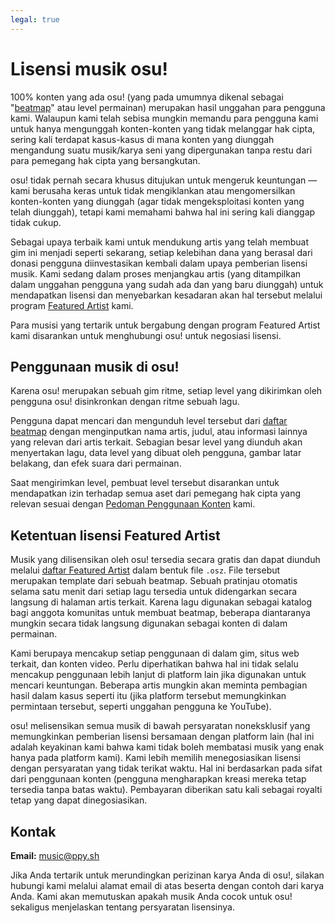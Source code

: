 ```yaml
---
legal: true
---
```


# Lisensi musik osu!

100% konten yang ada osu! (yang pada umumnya dikenal sebagai "[beatmap](/wiki/Beatmap)" atau level permainan) merupakan hasil unggahan para pengguna kami. Walaupun kami telah sebisa mungkin memandu para pengguna kami untuk hanya mengunggah konten-konten yang tidak melanggar hak cipta, sering kali terdapat kasus-kasus di mana konten yang diunggah mengandung suatu musik/karya seni yang dipergunakan tanpa restu dari para pemegang hak cipta yang bersangkutan.

osu! tidak pernah secara khusus ditujukan untuk mengeruk keuntungan — kami berusaha keras untuk tidak mengiklankan atau mengomersilkan konten-konten yang diunggah (agar tidak mengeksploitasi konten yang telah diunggah), tetapi kami memahami bahwa hal ini sering kali dianggap tidak cukup.

Sebagai upaya terbaik kami untuk mendukung artis yang telah membuat gim ini menjadi seperti sekarang, setiap kelebihan dana yang berasal dari donasi pengguna diinvestasikan kembali dalam upaya pemberian lisensi musik. Kami sedang dalam proses menjangkau artis (yang ditampilkan dalam unggahan pengguna yang sudah ada dan yang baru diunggah) untuk mendapatkan lisensi dan menyebarkan kesadaran akan hal tersebut melalui program [Featured Artist](/wiki/Featured_Artists) kami.

Para musisi yang tertarik untuk bergabung dengan program Featured Artist kami disarankan untuk menghubungi osu! untuk negosiasi lisensi.

## Penggunaan musik di osu!

Karena osu! merupakan sebuah gim ritme, setiap level yang dikirimkan oleh pengguna osu! disinkronkan dengan ritme sebuah lagu.

Pengguna dapat mencari dan mengunduh level tersebut dari [daftar beatmap](https://osu.ppy.sh/beatmapsets) dengan menginputkan nama artis, judul, atau informasi lainnya yang relevan dari artis terkait. Sebagian besar level yang diunduh akan menyertakan lagu, data level yang dibuat oleh pengguna, gambar latar belakang, dan efek suara dari permainan.

Saat mengirimkan level, pembuat level tersebut disarankan untuk mendapatkan izin terhadap semua aset dari pemegang hak cipta yang relevan sesuai dengan [Pedoman Penggunaan Konten](/wiki/Rules/Content_Usage_Guidelines) kami.

## Ketentuan lisensi Featured Artist

Musik yang dilisensikan oleh osu! tersedia secara gratis dan dapat diunduh melalui [daftar Featured Artist](https://osu.ppy.sh/beatmaps/artists) dalam bentuk file `.osz`. File tersebut merupakan template dari sebuah beatmap. Sebuah pratinjau otomatis selama satu menit dari setiap lagu tersedia untuk didengarkan secara langsung di halaman artis terkait. Karena lagu digunakan sebagai katalog bagi anggota komunitas untuk membuat beatmap, beberapa diantaranya mungkin secara tidak langsung digunakan sebagai konten di dalam permainan.

Kami berupaya mencakup setiap penggunaan di dalam gim, situs web terkait, dan konten video. Perlu diperhatikan bahwa hal ini tidak selalu mencakup penggunaan lebih lanjut di platform lain jika digunakan untuk mencari keuntungan. Beberapa artis mungkin akan meminta pembagian hasil dalam kasus seperti itu (jika platform tersebut memungkinkan permintaan tersebut, seperti unggahan pengguna ke YouTube).

osu! melisensikan semua musik di bawah persyaratan noneksklusif yang memungkinkan pemberian lisensi bersamaan dengan platform lain (hal ini adalah keyakinan kami bahwa kami tidak boleh membatasi musik yang enak hanya pada platform kami). Kami lebih memilih menegosiasikan lisensi dengan persyaratan yang tidak terikat waktu. Hal ini berdasarkan pada sifat dari penggunaan konten (pengguna mengharapkan kreasi mereka tetap tersedia tanpa batas waktu). Pembayaran diberikan satu kali sebagai royalti tetap yang dapat dinegosiasikan.

## Kontak

**Email:** [music@ppy.sh](mailto:music@ppy.sh)

Jika Anda tertarik untuk merundingkan perizinan karya Anda di osu!, silakan hubungi kami melalui alamat email di atas beserta dengan contoh dari karya Anda. Kami akan memutuskan apakah musik Anda cocok untuk osu! sekaligus menjelaskan tentang persyaratan lisensinya.
